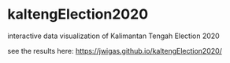 # kaltengElection2020
interactive data visualization of Kalimantan Tengah Election 2020

see the results here: https://jwigas.github.io/kaltengElection2020/
